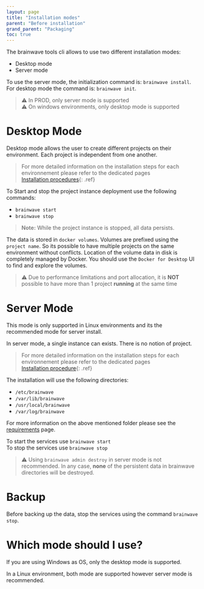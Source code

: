 ```yaml
---
layout: page
title: "Installation modes"
parent: "Before installation"
grand_parent: "Packaging"
toc: true
---
```


The brainwave tools cli allows to use two different installation modes:

- Desktop mode
- Server mode

To use the server mode, the initialization command is: `brainwave install`.  
For desktop mode the command is: `brainwave init`.

> :warning: In PROD, only server mode is supported  
> :warning: On windows environments, only desktop mode is supported

# Desktop Mode

Desktop mode allows the user to create different projects on their environment. Each project is independent from one another.  

> For more detailed information on the installation steps for each environnement please refer to the dedicated pages  
> [Installation procedures](igrc-platform/installation-and-deployment/packaging/installation.md){: .ref}

To Start and stop the project instance deployment use the following commands:  

- `brainwave start`
- `brainwave stop`

> <span style="color:grey">**Note:**</span> While the project instance is stopped, all data persists.  

The data is stored in `docker volumes`. Volumes are prefixed using the `project name`. So its possible to have multiple projects on the same environment without conflicts. Location of the volume data in disk is completely managed by Docker. You should use the `Docker for Desktop` UI to find and explore the volumes.  

> :warning: Due to performance limitations and port allocation, it is **NOT** possible to have more than 1 project **running** at the same time

# Server Mode

This mode is only supported in Linux environments and its the recommended mode for server install.

In server mode, a single instance can exists. There is no notion of project.

> For more detailed information on the installation steps for each environnement please refer to the dedicated pages  
> [Installation procedure](igrc-platform/installation-and-deployment/packaging/installation.md){: .ref}

The installation will use the following directories:  

- `/etc/brainwave`
- `/var/lib/brainwave`
- `/usr/local/brainwave`
- `/var/log/brainwave`

For more information on the above mentioned folder please see the [requirements](igrc-platform/installation-and-deployment/packaging/before-installation/requirements.md#docker-host-disk) page.  

To start the services use `brainwave start`  
To stop the services use `brainwave stop`  

> :warning: Using `brainwave admin destroy` in server mode is not recommended. In any case, **none** of the persistent data in brainwave directories will be destroyed.

# Backup

Before backing up the data, stop the services using the command `brainwave stop`.  

# Which mode should I use?

If you are using Windows as OS, only the desktop mode is supported.  

In a Linux environment, both mode are supported however server mode is recommended.  
